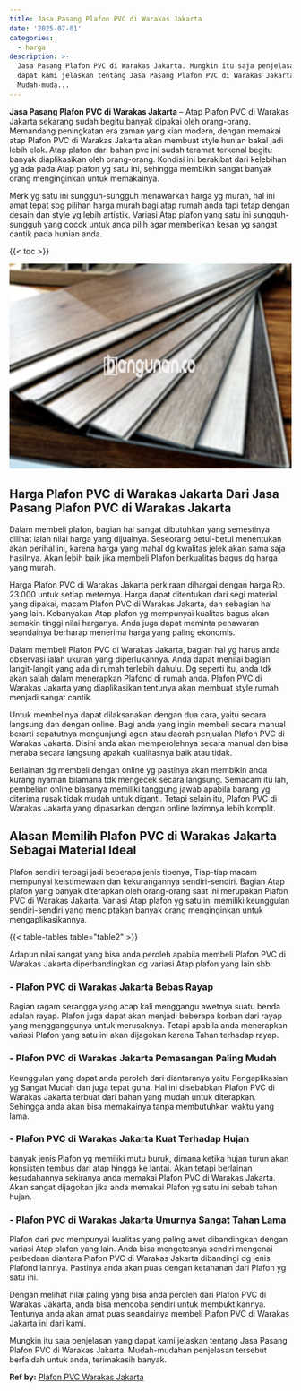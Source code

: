 ```yaml
---
title: Jasa Pasang Plafon PVC di Warakas Jakarta
date: '2025-07-01'
categories:
  - harga
description: >-
  Jasa Pasang Plafon PVC di Warakas Jakarta. Mungkin itu saja penjelasan yang
  dapat kami jelaskan tentang Jasa Pasang Plafon PVC di Warakas Jakarta.
  Mudah-muda...
---
```


**Jasa Pasang Plafon PVC di Warakas Jakarta** – Atap Plafon PVC di Warakas Jakarta sekarang sudah begitu banyak dipakai oleh orang-orang. Memandang peningkatan era zaman yang kian modern, dengan memakai atap Plafon PVC di Warakas Jakarta akan membuat style hunian bakal jadi lebih elok. Atap plafon dari bahan pvc ini sudah teramat terkenal begitu banyak diaplikasikan oleh orang-orang. Kondisi ini berakibat dari kelebihan yg ada pada Atap plafon yg satu ini, sehingga membikin sangat banyak orang menginginkan untuk memakainya.

Merk yg satu ini sungguh-sungguh menawarkan harga yg murah, hal ini amat tepat sbg pilihan harga murah bagi atap rumah anda tapi tetap dengan desain dan style yg lebih artistik. Variasi Atap plafon yang satu ini sungguh-sungguh yang cocok untuk anda pilih agar memberikan kesan yg sangat cantik pada hunian anda.

{{< toc >}}

![Jasa Pasang Plafon PVC di Warakas Jakarta](/images/flafond-pvc-murah29.png)

## Harga Plafon PVC di Warakas Jakarta Dari Jasa Pasang Plafon PVC di Warakas Jakarta

Dalam membeli plafon, bagian hal sangat dibutuhkan yang semestinya dilihat ialah nilai harga yang dijualnya. Seseorang betul-betul menentukan akan perihal ini, karena harga yang mahal dg kwalitas jelek akan sama saja hasilnya. Akan lebih baik jika membeli Plafon berkualitas bagus dg harga yang murah.

Harga Plafon PVC di Warakas Jakarta perkiraan dihargai dengan harga Rp. 23.000 untuk setiap meternya. Harga dapat ditentukan dari segi material yang dipakai, macam Plafon PVC di Warakas Jakarta, dan sebagian hal yang lain. Kebanyakan Atap plafon yg mempunyai kualitas bagus akan semakin tinggi nilai harganya. Anda juga dapat meminta penawaran seandainya berharap menerima harga yang paling ekonomis.

Dalam membeli Plafon PVC di Warakas Jakarta, bagian hal yg harus anda observasi ialah ukuran yang diperlukannya. Anda dapat menilai bagian langit-langit yang ada di rumah terlebih dahulu. Dg seperti itu, anda tdk akan salah dalam menerapkan Plafond di rumah anda. Plafon PVC di Warakas Jakarta yang diaplikasikan tentunya akan membuat style rumah menjadi sangat cantik.

Untuk membelinya dapat dilaksanakan dengan dua cara, yaitu secara langsung dan dengan online. Bagi anda yang ingin membeli secara manual berarti sepatutnya mengunjungi agen atau daerah penjualan Plafon PVC di Warakas Jakarta. Disini anda akan memperolehnya secara manual dan bisa meraba secara langsung apakah kualitasnya baik atau tidak.

Berlainan dg membeli dengan online yg pastinya akan membikin anda kurang nyaman bilamana tdk mengecek secara langsung. Semacam itu lah, pembelian online biasanya memiliki tanggung jawab apabila barang yg diterima rusak tidak mudah untuk diganti. Tetapi selain itu, Plafon PVC di Warakas Jakarta yang dipasarkan dengan online lazimnya lebih komplit.

## Alasan Memilih Plafon PVC di Warakas Jakarta Sebagai Material Ideal

Plafon sendiri terbagi jadi beberapa jenis tipenya, Tiap-tiap macam mempunyai keistimewaan dan kekurangannya sendiri-sendiri. Bagian Atap plafon yang banyak diterapkan oleh orang-orang saat ini merupakan Plafon PVC di Warakas Jakarta. Variasi Atap plafon yg satu ini memiliki keunggulan sendiri-sendiri yang menciptakan banyak orang menginginkan untuk mengaplikasikannya.

{{< table-tables table="table2" >}}

Adapun nilai sangat yang bisa anda peroleh apabila membeli Plafon PVC di Warakas Jakarta diperbandingkan dg variasi Atap plafon yang lain sbb:

### \- Plafon PVC di Warakas Jakarta Bebas Rayap

Bagian ragam serangga yang acap kali menggangu awetnya suatu benda adalah rayap. Plafon juga dapat akan menjadi beberapa korban dari rayap yang mengganggunya untuk merusaknya. Tetapi apabila anda menerapkan variasi Plafon yang satu ini akan dijagokan karena Tahan terhadap rayap.

### \- Plafon PVC di Warakas Jakarta Pemasangan Paling Mudah

Keunggulan yang dapat anda peroleh dari diantaranya yaitu Pengaplikasian yg Sangat Mudah dan juga tepat guna. Hal ini disebabkan Plafon PVC di Warakas Jakarta terbuat dari bahan yang mudah untuk diterapkan. Sehingga anda akan bisa memakainya tanpa membutuhkan waktu yang lama.

### \- Plafon PVC di Warakas Jakarta Kuat Terhadap Hujan

banyak jenis Plafon yg memiliki mutu buruk, dimana ketika hujan turun akan konsisten tembus dari atap hingga ke lantai. Akan tetapi berlainan kesudahannya sekiranya anda memakai Plafon PVC di Warakas Jakarta. Akan sangat dijagokan jika anda memakai Plafon yg satu ini sebab tahan hujan.

### \- Plafon PVC di Warakas Jakarta Umurnya Sangat Tahan Lama

Plafon dari pvc mempunyai kualitas yang paling awet dibandingkan dengan variasi Atap plafon yang lain. Anda bisa mengetesnya sendiri mengenai perbedaan diantara Plafon PVC di Warakas Jakarta dibandingi dg jenis Plafond lainnya. Pastinya anda akan puas dengan ketahanan dari Plafon yg satu ini.

Dengan melihat nilai paling yang bisa anda peroleh dari Plafon PVC di Warakas Jakarta, anda bisa mencoba sendiri untuk membuktikannya. Tentunya anda akan amat puas seandainya membeli Plafon PVC di Warakas Jakarta ini dari kami.

Mungkin itu saja penjelasan yang dapat kami jelaskan tentang Jasa Pasang Plafon PVC di Warakas Jakarta. Mudah-mudahan penjelasan tersebut berfaidah untuk anda, terimakasih banyak.

**Ref by:** [Plafon PVC Warakas Jakarta](https://id.wikipedia.org/wiki/Plafon)
